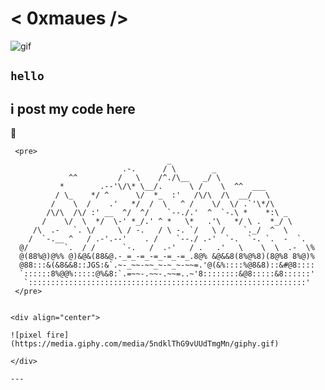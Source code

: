 # < 0xmaues />

![gif](https://media1.giphy.com/media/v1.Y2lkPTc5MGI3NjExN2hiMjg2OHlwdXAyMnBoMnE3amV3ZDRzZzBnNGJncWZ6a2dpZzF4MSZlcD12MV9pbnRlcm5hbF9naWZfYnlfaWQmY3Q9Zw/9oI4buwq7L7q6Tm5g7/giphy.gif)



##  `hello`

i post my code here
---
🌌
```ascii
 <pre>
                                   _
                         .-.      / \        _
             ^^         /   \    /^./\__   _/ \
           *        .--'\/\* \__/.      \ /    \  ^^  ___
          / \_    */ ^      \/  *_  :'   /\/\  /\  __/   \
         /    \  /    .'   */  /  \   ^ /    \/  \/ .`'\*/\
        /\/\  /\/ :' __  ^/  ^/    `--./.'  ^  `-.\ *    *:\ _
       /    \/  \  */  \-' *_/.' ^ *   \*   .'\   */ \ .  *_/ \
     /\  .-   `. \/     \ / -.   / \ -. `/   \ /    `._/  ^  \
    /  `-.__ ^   / .-'.--'    . /    `--./ .-'  `-.  `-. `.  -  `.
  @/        `.  / /      `-.   /  .-'   / .   .'   \    \  \  .-  \%
  @(88%@)@%% @)&@&(88&@.-_=_-=_-=_-=_-=_.8@% &@&&8(8%@%8)(8@%8 8%@)%
  @88:::&(&8&&8::JGS:&`.~-_~~-~~_~-~_~-~~=.'@(&%::::%@8&8)::&#@8::::
  `::::::8%@@%:::::@%&8:`.=~~-.~~-.~~=..~'8::::::::&@8:::::&8::::::'
   `::::::::::::::::::::::::::::::::::::::::::::::::::::::::::::::'
 </pre>
 

<div align="center">

![pixel fire](https://media.giphy.com/media/5ndklThG9vUUdTmgMn/giphy.gif)

</div>

---




